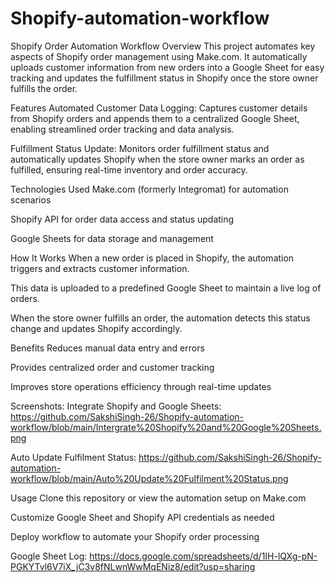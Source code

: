 # Shopify-automation-workflow
Shopify Order Automation Workflow
Overview
This project automates key aspects of Shopify order management using Make.com. It automatically uploads customer information from new orders into a Google Sheet for easy tracking and updates the fulfillment status in Shopify once the store owner fulfills the order.

Features
Automated Customer Data Logging: Captures customer details from Shopify orders and appends them to a centralized Google Sheet, enabling streamlined order tracking and data analysis.

Fulfillment Status Update: Monitors order fulfillment status and automatically updates Shopify when the store owner marks an order as fulfilled, ensuring real-time inventory and order accuracy.

Technologies Used
Make.com (formerly Integromat) for automation scenarios

Shopify API for order data access and status updating

Google Sheets for data storage and management

How It Works
When a new order is placed in Shopify, the automation triggers and extracts customer information.

This data is uploaded to a predefined Google Sheet to maintain a live log of orders.

When the store owner fulfills an order, the automation detects this status change and updates Shopify accordingly.

Benefits
Reduces manual data entry and errors

Provides centralized order and customer tracking

Improves store operations efficiency through real-time updates

Screenshots:
Integrate Shopify and Google Sheets: https://github.com/SakshiSingh-26/Shopify-automation-workflow/blob/main/Intergrate%20Shopify%20and%20Google%20Sheets.png

Auto Update Fulfilment Status: https://github.com/SakshiSingh-26/Shopify-automation-workflow/blob/main/Auto%20Update%20Fulfilment%20Status.png

Usage
Clone this repository or view the automation setup on Make.com

Customize Google Sheet and Shopify API credentials as needed

Deploy workflow to automate your Shopify order processing

Google Sheet Log: https://docs.google.com/spreadsheets/d/1IH-lQXg-pN-PGKYTvl6V7iX_jC3v8fNLwnWwMqENiz8/edit?usp=sharing

